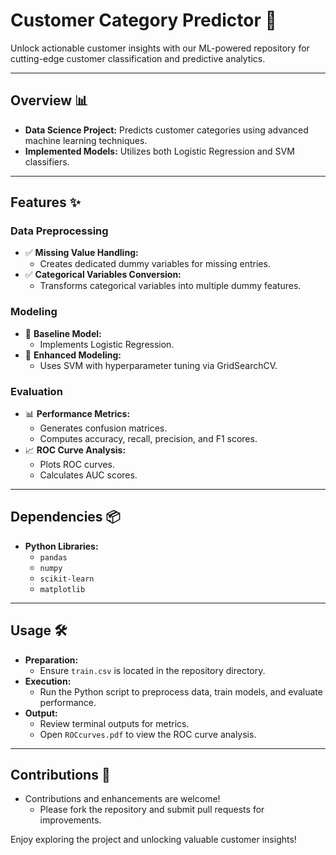 # Customer Category Predictor 🚀

Unlock actionable customer insights with our ML-powered repository for cutting-edge customer classification and predictive analytics.

---

## Overview 📊

- **Data Science Project:** Predicts customer categories using advanced machine learning techniques.
- **Implemented Models:** Utilizes both Logistic Regression and SVM classifiers.

---

## Features ✨

### Data Preprocessing
- ✅ **Missing Value Handling:**  
  - Creates dedicated dummy variables for missing entries.
- ✅ **Categorical Variables Conversion:**  
  - Transforms categorical variables into multiple dummy features.

### Modeling
- 🚀 **Baseline Model:**  
  - Implements Logistic Regression.
- 🚀 **Enhanced Modeling:**  
  - Uses SVM with hyperparameter tuning via GridSearchCV.

### Evaluation
- 📊 **Performance Metrics:**  
  - Generates confusion matrices.
  - Computes accuracy, recall, precision, and F1 scores.
- 📈 **ROC Curve Analysis:**  
  - Plots ROC curves.
  - Calculates AUC scores.

---

## Dependencies 📦

- **Python Libraries:**  
  - `pandas`
  - `numpy`
  - `scikit-learn`
  - `matplotlib`

---

## Usage 🛠️

- **Preparation:**  
  - Ensure `train.csv` is located in the repository directory.
- **Execution:**  
  - Run the Python script to preprocess data, train models, and evaluate performance.
- **Output:**  
  - Review terminal outputs for metrics.
  - Open `ROCcurves.pdf` to view the ROC curve analysis.

---

## Contributions 🤝

- Contributions and enhancements are welcome!  
  - Please fork the repository and submit pull requests for improvements.

Enjoy exploring the project and unlocking valuable customer insights!
